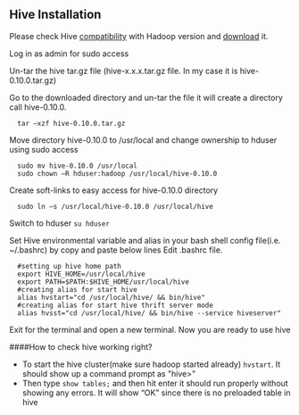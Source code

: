 ## Hive Installation 


Please check Hive [compatibility](http://hive.apache.org/releases.html) with Hadoop version and [download](http://mirror.reverse.net/pub/apache/hadoop/common/stable/) it.

Log in as admin for sudo access

Un-tar the hive tar.gz file (hive-x.x.x.tar.gz file. In my case it is hive-0.10.0.tar.gz)

Go to the downloaded directory and un-tar the file it will create a directory call hive-0.10.0.
```
  tar –xzf hive-0.10.0.tar.gz
```
Move directory hive-0.10.0 to /usr/local and change ownership to hduser using sudo access
```
  sudo mv hive-0.10.0 /usr/local
  sudo chown –R hduser:hadoop /usr/local/hive-0.10.0
```
Create soft-links to easy access for hive-0.10.0 directory 
```
  sudo ln –s /usr/local/hive-0.10.0 /usr/local/hive
```
Switch to hduser ```su hduser```

Set Hive environmental variable and alias in your bash shell config file(i.e. ~/.bashrc) by copy and paste below lines
Edit .bashrc file. 
```
  #setting up hive home path
  export HIVE_HOME=/usr/local/hive
  export PATH=$PATH:$HIVE_HOME/usr/local/hive
  #creating alias for start hive
  alias hvstart="cd /usr/local/hive/ && bin/hive"
  #creating alias for start hive thrift server mode
  alias hvsst="cd /usr/local/hive/ && bin/hive --service hiveserver"
```
Exit for the terminal and open a new terminal. Now you are ready to use hive

####How to check hive working right?

  * To start the hive cluster(make sure hadoop started already) ```hvstart```. It should show up a command prompt as "hive>"
  * Then type ```show tables;``` and then hit enter it should run properly without showing any errors. It will show “OK” since there is no preloaded table in hive
